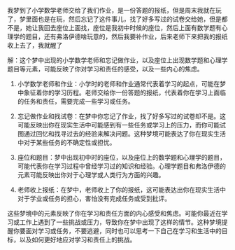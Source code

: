 我梦到了小学数学老师交给了我们作业，是一份答题的报纸，但是周末我就在玩了，梦里面也是在玩，然后忘记了这件事儿，找了好多写过的试卷交给她，但是都不是，她让我回去座位上面找，座位是我初中时候的座位，然后上面有数学题有心理学的题目，还有弗洛伊德啥玩意的，然后我要补作业，后来老师下来把我的报纸收上去了，我就醒了

解：这个梦中出现的小学数学老师和忘记做作业，以及座位上出现数学题和心理学题目等元素，可能反映了你对学习和责任的感受，以及一些内心的焦虑。

1. 小学数学老师和作业：小学时的老师和作业通常代表着学习的起点，可能在梦中象征着你的学习历程。老师交给你一份答题的报纸，代表着你在学习上面临的任务和责任，需要完成一些学习或任务。

2. 忘记做作业和找试卷：在梦中你忘记了作业，找了好多写过的试卷却不是。这可能反映出你在现实生活中可能感到有一些任务或学习上的压力，而你可能试图通过回忆和找寻过去的经验来解决问题。这种梦境可能表达了你在现实生活中对于某些任务的不确定性或担忧。

3. 座位和题目：梦中出现初中时的座位，以及座位上的数学题和心理学的题目，可能代表你在学习过程中曾经学习过的知识和经验。心理学题目和弗洛伊德的元素可能反映出你对于心理学或人类行为方面的兴趣。

4. 老师收上报纸：在梦中，老师收上了你的报纸，这可能表达出你在现实生活中对于学业或任务的担心，害怕没有完成任务或受到批评。

这些梦境中的元素反映了你在学习和责任方面的内心感受和焦虑。可能你最近在学习或工作上遇到了一些挑战或压力，导致你在梦中出现了这样的情节。这种梦境提醒你要面对学习或任务，不要逃避，同时也可以思考一下自己在学习和生活中的目标，以及如何更好地应对学习和责任上的挑战。